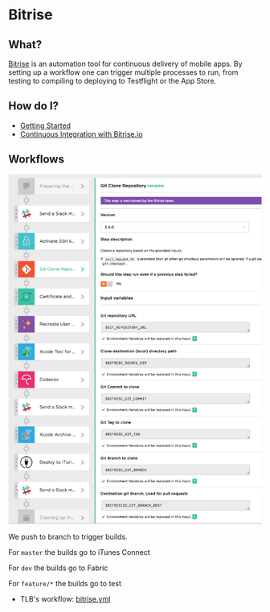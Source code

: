 # Bitrise

## What?

[Bitrise](https://www.bitrise.io) is an automation tool for continuous delivery of mobile apps. By setting up a workflow one can trigger multiple processes to run, from testing to compiling to deploying to Testflight or the App Store. 


## How do I?

- [Getting Started](http://devcenter.bitrise.io/docs)
- [Continuous Integration with Bitrise.io](https://www.youtube.com/watch?v=olfpwEjVlZ4)

## Workflows

![](Bitrise.jpg)

We push to branch to trigger builds. 

For ```master``` the builds go to iTunes Connect

For ```dev``` the builds go to Fabric

For ```feature/*``` the builds go to test

- TLB's workflow: [bitrise.yml](bitrise.yml)